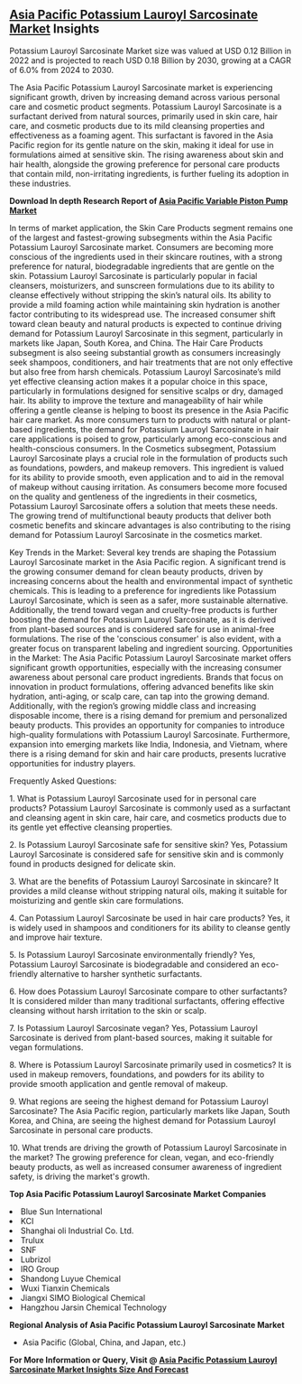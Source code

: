 <h2><a href="https://www.verifiedmarketreports.com/download-sample/?rid=74103&amp;utm_source=Github-Feb&amp;utm_medium=219" target="_blank">Asia Pacific Potassium Lauroyl Sarcosinate Market</a> Insights</h2><p>Potassium Lauroyl Sarcosinate Market size was valued at USD 0.12 Billion in 2022 and is projected to reach USD 0.18 Billion by 2030, growing at a CAGR of 6.0% from 2024 to 2030.</p><p><p>The Asia Pacific Potassium Lauroyl Sarcosinate market is experiencing significant growth, driven by increasing demand across various personal care and cosmetic product segments. Potassium Lauroyl Sarcosinate is a surfactant derived from natural sources, primarily used in skin care, hair care, and cosmetic products due to its mild cleansing properties and effectiveness as a foaming agent. This surfactant is favored in the Asia Pacific region for its gentle nature on the skin, making it ideal for use in formulations aimed at sensitive skin. The rising awareness about skin and hair health, alongside the growing preference for personal care products that contain mild, non-irritating ingredients, is further fueling its adoption in these industries. <p><strong>Download In depth Research Report of <a href="https://www.verifiedmarketreports.com/download-sample/?rid=236118&amp;utm_source=Pulse-Dec&amp;utm_medium=219" target="_blank">Asia Pacific Variable Piston Pump Market</a></strong></p></p> <p>In terms of market application, the Skin Care Products segment remains one of the largest and fastest-growing subsegments within the Asia Pacific Potassium Lauroyl Sarcosinate market. Consumers are becoming more conscious of the ingredients used in their skincare routines, with a strong preference for natural, biodegradable ingredients that are gentle on the skin. Potassium Lauroyl Sarcosinate is particularly popular in facial cleansers, moisturizers, and sunscreen formulations due to its ability to cleanse effectively without stripping the skin’s natural oils. Its ability to provide a mild foaming action while maintaining skin hydration is another factor contributing to its widespread use. The increased consumer shift toward clean beauty and natural products is expected to continue driving demand for Potassium Lauroyl Sarcosinate in this segment, particularly in markets like Japan, South Korea, and China. The Hair Care Products subsegment is also seeing substantial growth as consumers increasingly seek shampoos, conditioners, and hair treatments that are not only effective but also free from harsh chemicals. Potassium Lauroyl Sarcosinate’s mild yet effective cleansing action makes it a popular choice in this space, particularly in formulations designed for sensitive scalps or dry, damaged hair. Its ability to improve the texture and manageability of hair while offering a gentle cleanse is helping to boost its presence in the Asia Pacific hair care market. As more consumers turn to products with natural or plant-based ingredients, the demand for Potassium Lauroyl Sarcosinate in hair care applications is poised to grow, particularly among eco-conscious and health-conscious consumers. In the Cosmetics subsegment, Potassium Lauroyl Sarcosinate plays a crucial role in the formulation of products such as foundations, powders, and makeup removers. This ingredient is valued for its ability to provide smooth, even application and to aid in the removal of makeup without causing irritation. As consumers become more focused on the quality and gentleness of the ingredients in their cosmetics, Potassium Lauroyl Sarcosinate offers a solution that meets these needs. The growing trend of multifunctional beauty products that deliver both cosmetic benefits and skincare advantages is also contributing to the rising demand for Potassium Lauroyl Sarcosinate in the cosmetics market. <p>Key Trends in the Market: Several key trends are shaping the Potassium Lauroyl Sarcosinate market in the Asia Pacific region. A significant trend is the growing consumer demand for clean beauty products, driven by increasing concerns about the health and environmental impact of synthetic chemicals. This is leading to a preference for ingredients like Potassium Lauroyl Sarcosinate, which is seen as a safer, more sustainable alternative. Additionally, the trend toward vegan and cruelty-free products is further boosting the demand for Potassium Lauroyl Sarcosinate, as it is derived from plant-based sources and is considered safe for use in animal-free formulations. The rise of the 'conscious consumer' is also evident, with a greater focus on transparent labeling and ingredient sourcing. Opportunities in the Market: The Asia Pacific Potassium Lauroyl Sarcosinate market offers significant growth opportunities, especially with the increasing consumer awareness about personal care product ingredients. Brands that focus on innovation in product formulations, offering advanced benefits like skin hydration, anti-aging, or scalp care, can tap into the growing demand. Additionally, with the region’s growing middle class and increasing disposable income, there is a rising demand for premium and personalized beauty products. This provides an opportunity for companies to introduce high-quality formulations with Potassium Lauroyl Sarcosinate. Furthermore, expansion into emerging markets like India, Indonesia, and Vietnam, where there is a rising demand for skin and hair care products, presents lucrative opportunities for industry players. <p>Frequently Asked Questions:</p> <p>1. What is Potassium Lauroyl Sarcosinate used for in personal care products? Potassium Lauroyl Sarcosinate is commonly used as a surfactant and cleansing agent in skin care, hair care, and cosmetics products due to its gentle yet effective cleansing properties.</p> <p>2. Is Potassium Lauroyl Sarcosinate safe for sensitive skin? Yes, Potassium Lauroyl Sarcosinate is considered safe for sensitive skin and is commonly found in products designed for delicate skin.</p> <p>3. What are the benefits of Potassium Lauroyl Sarcosinate in skincare? It provides a mild cleanse without stripping natural oils, making it suitable for moisturizing and gentle skin care formulations.</p> <p>4. Can Potassium Lauroyl Sarcosinate be used in hair care products? Yes, it is widely used in shampoos and conditioners for its ability to cleanse gently and improve hair texture.</p> <p>5. Is Potassium Lauroyl Sarcosinate environmentally friendly? Yes, Potassium Lauroyl Sarcosinate is biodegradable and considered an eco-friendly alternative to harsher synthetic surfactants.</p> <p>6. How does Potassium Lauroyl Sarcosinate compare to other surfactants? It is considered milder than many traditional surfactants, offering effective cleansing without harsh irritation to the skin or scalp.</p> <p>7. Is Potassium Lauroyl Sarcosinate vegan? Yes, Potassium Lauroyl Sarcosinate is derived from plant-based sources, making it suitable for vegan formulations.</p> <p>8. Where is Potassium Lauroyl Sarcosinate primarily used in cosmetics? It is used in makeup removers, foundations, and powders for its ability to provide smooth application and gentle removal of makeup.</p> <p>9. What regions are seeing the highest demand for Potassium Lauroyl Sarcosinate? The Asia Pacific region, particularly markets like Japan, South Korea, and China, are seeing the highest demand for Potassium Lauroyl Sarcosinate in personal care products.</p> <p>10. What trends are driving the growth of Potassium Lauroyl Sarcosinate in the market? The growing preference for clean, vegan, and eco-friendly beauty products, as well as increased consumer awareness of ingredient safety, is driving the market's growth.</p> </p><p><strong>Top Asia Pacific Potassium Lauroyl Sarcosinate Market Companies</strong></p><div data-test-id=""><p><li>Blue Sun International</li><li> KCI</li><li> Shanghai oli Industrial Co. Ltd.</li><li> Trulux</li><li> SNF</li><li> Lubrizol</li><li> IRO Group</li><li> Shandong Luyue Chemical</li><li> Wuxi Tianxin Chemicals</li><li> Jiangxi SIMO Biological Chemical</li><li> Hangzhou Jarsin Chemical Technology</li></p><div><strong>Regional Analysis of&nbsp;Asia Pacific Potassium Lauroyl Sarcosinate Market</strong></div><ul><li dir="ltr"><p dir="ltr">Asia Pacific (Global, China, and Japan, etc.)</p></li></ul><p><strong>For More Information or Query, Visit @&nbsp;</strong><strong><a href="https://www.verifiedmarketreports.com/product/potassium-lauroyl-sarcosinate-market-insights-2019-global-and-chinese-analysis-and-forecast-to-2024/?utm_source=Github-Feb&amp;utm_medium=219" target="_blank">Asia Pacific Potassium Lauroyl Sarcosinate Market Insights Size And Forecast</a></strong></p></div><h2>&nbsp;</h2><div data-test-id="">&nbsp;</div>
